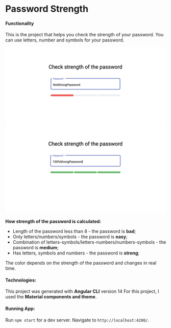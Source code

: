 # Password Strength
<!-- See demo by [this link](https://zoromari.github.io/currency-converted)  -->

#### Functionality

This is the project that helps you check the strength of your password. 
You can use letters, number and symbols for your password.

![strength](./src/assets/bad-password.png)
![strength](./src/assets/strong-password.png)

**How strength of the password is calculated:**
- Length of the password less than 8 - the password is **bad**;
- Only letters/numbers/symbols - the password is **easy**;
- Combination of letters-symbols/letters-numbers/numbers-symbols - the password is **medium**;
- Has letters, symbols and numbers - the password is **strong**;

The color depends on the strength of the password and changes in real time.

#### Technologies:

This project was generated with **Angular CLI** version 14
For this project, I used the **Material components and theme**.

#### Running App:

Run `npm start` for a dev server. 
Navigate to `http://localhost:4200/`. 
